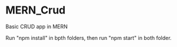 # MERN_Crud
Basic CRUD app in MERN

Run "npm install" in bpth folders, then run "npm start" in both folder.
